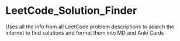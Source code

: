 # LeetCode_Solution_Finder
 Uses all the info from all LeetCode problem descriptions to search the internet to find solutions and format them into MD and Anki Cards
